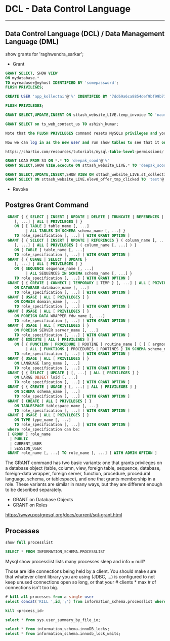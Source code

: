 # DCL - Data Control Language

---

## Data Control Language (DCL) / Data Management Language (DML)

show grants for 'raghwendra_sarkar';

- Grant

```sql
GRANT SELECT, SHOW VIEW
ON mydatabase.*
TO myreaduser@myhost IDENTIFIED BY 'somepassword';
FLUSH PRIVILEGES;

CREATE USER 'app_kollectai'@'%' IDENTIFIED BY '7dd69a6ca8854def9bf99b71';

FLUSH PRIVILEGES;

GRANT SELECT,UPDATE,INSERT ON sttash_website_LIVE.temp_invoice TO 'nauman_mansuri'@'%';

GRANT SELECT on ts_web_contact_us TO ashish_kumar;

Note that the FLUSH PRIVILEGES command resets MySQLs privileges and you won’t be able to use the new user grants until it is run.

Now we can log in as the new user and run show tables to see that it only has access to the trips table and not the other two. This new user simply doesn’t know the other tables even exist.

https://chartio.com/resources/tutorials/mysql-table-level-permissions/

GRANT LOAD FROM S3 ON *.* TO 'deepak_sood'@'%'
GRANT SELECT,SHOW VIEW,execute ON sttash_website_LIVE.* TO 'deepak_sood'@'%'

GRANT SELECT,UPDATE,INSERT,SHOW VIEW ON sttash_website_LIVE.st_collection_lead_assign TO 'test'@'%';
GRANT SELECT ON sttash_website_LIVE.elev8_offer_tmp_clicked TO 'test'@'%';
```

- Revoke

## Postgres Grant Command

```sql
 GRANT { { SELECT | INSERT | UPDATE | DELETE | TRUNCATE | REFERENCES | TRIGGER }
    [, ...] | ALL [ PRIVILEGES ] }
    ON { [ TABLE ] table_name [, ...]
         | ALL TABLES IN SCHEMA schema_name [, ...] }
    TO role_specification [, ...] [ WITH GRANT OPTION ]
 GRANT { { SELECT | INSERT | UPDATE | REFERENCES } ( column_name [, ...] )
    [, ...] | ALL [ PRIVILEGES ] ( column_name [, ...] ) }
    ON [ TABLE ] table_name [, ...]
    TO role_specification [, ...] [ WITH GRANT OPTION ]
 GRANT { { USAGE | SELECT | UPDATE }
    [, ...] | ALL [ PRIVILEGES ] }
    ON { SEQUENCE sequence_name [, ...]
         | ALL SEQUENCES IN SCHEMA schema_name [, ...] }
    TO role_specification [, ...] [ WITH GRANT OPTION ]
 GRANT { { CREATE | CONNECT | TEMPORARY | TEMP } [, ...] | ALL [ PRIVILEGES ] }
    ON DATABASE database_name [, ...]
    TO role_specification [, ...] [ WITH GRANT OPTION ]
 GRANT { USAGE | ALL [ PRIVILEGES ] }
    ON DOMAIN domain_name [, ...]
    TO role_specification [, ...] [ WITH GRANT OPTION ]
 GRANT { USAGE | ALL [ PRIVILEGES ] }
    ON FOREIGN DATA WRAPPER fdw_name [, ...]
    TO role_specification [, ...] [ WITH GRANT OPTION ]
 GRANT { USAGE | ALL [ PRIVILEGES ] }
    ON FOREIGN SERVER server_name [, ...]
    TO role_specification [, ...] [ WITH GRANT OPTION ]
 GRANT { EXECUTE | ALL [ PRIVILEGES ] }
    ON { { FUNCTION | PROCEDURE | ROUTINE } routine_name [ ( [ [ argmode ] [ arg_name ] arg_type [, ...] ] ) ] [, ...]
         | ALL { FUNCTIONS | PROCEDURES | ROUTINES } IN SCHEMA schema_name [, ...] }
    TO role_specification [, ...] [ WITH GRANT OPTION ]
 GRANT { USAGE | ALL [ PRIVILEGES ] }
    ON LANGUAGE lang_name [, ...]
    TO role_specification [, ...] [ WITH GRANT OPTION ]
 GRANT { { SELECT | UPDATE } [, ...] | ALL [ PRIVILEGES ] }
    ON LARGE OBJECT loid [, ...]
    TO role_specification [, ...] [ WITH GRANT OPTION ]
 GRANT { { CREATE | USAGE } [, ...] | ALL [ PRIVILEGES ] }
    ON SCHEMA schema_name [, ...]
    TO role_specification [, ...] [ WITH GRANT OPTION ]
 GRANT { CREATE | ALL [ PRIVILEGES ] }
    ON TABLESPACE tablespace_name [, ...]
    TO role_specification [, ...] [ WITH GRANT OPTION ]
 GRANT { USAGE | ALL [ PRIVILEGES ] }
    ON TYPE type_name [, ...]
    TO role_specification [, ...] [ WITH GRANT OPTION ]
 where role_specification can be:
 [ GROUP ] role_name
  | PUBLIC
  | CURRENT_USER
  | SESSION_USER
 GRANT role_name [, ...] TO role_name [, ...] [ WITH ADMIN OPTION ]
```

The GRANT command has two basic variants: one that grants privileges on a database object (table, column, view, foreign table, sequence, database, foreign-data wrapper, foreign server, function, procedure, procedural language, schema, or tablespace), and one that grants membership in a role. These variants are similar in many ways, but they are different enough to be described separately.

- GRANT on Database Objects
- GRANT on Roles

<https://www.postgresql.org/docs/current/sql-grant.html>

## Processes

```sql
show full processlist

SELECT * FROM INFORMATION_SCHEMA.PROCESSLIST
```

Mysql show processlist lists many processes sleep and info = null?

Those are idle connections being held by a client. You should make sure that whatever client library you are using (JDBC, ...) is configured to not keep unused connections open so long, or that your # clients * max # of connections isn't too big.

```sql
# kill all processes from a single user
select concat('KILL ',id,';') from information_schema.processlist where user='user';

kill <process_id>

select * from sys.user_summary_by_file_io;

select * from information_schema.innoDB_locks;
select * from information_schema.innodb_lock_waits;
```

